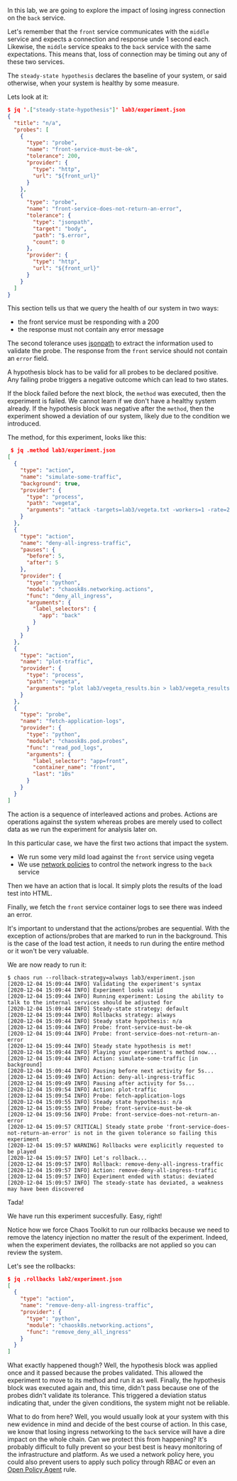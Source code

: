 In this lab, we are going to explore the impact of losing ingress connection on
the `back` service.

Let's remember that the `front` service communicates with the `middle`
service and expects a connection and response unde 1 second each. Likewise,
the `middle` service speaks to the `back` service with the same expectations.
This means that, loss of connection may be timing out any of these two services.

The `steady-state hypothesis` declares the baseline of your system, or said
otherwise, when your system is healthy by some measure.

Lets look at it:

```json
$ jq '.["steady-state-hypothesis"]' lab3/experiment.json 
{
  "title": "n/a",
  "probes": [
    {
      "type": "probe",
      "name": "front-service-must-be-ok",
      "tolerance": 200,
      "provider": {
        "type": "http",
        "url": "${front_url}"
      }
    },
    {
      "type": "probe",
      "name": "front-service-does-not-return-an-error",
      "tolerance": {
        "type": "jsonpath",
        "target": "body",
        "path": "$.error",
        "count": 0
      },
      "provider": {
        "type": "http",
        "url": "${front_url}"
      }
    }
  ]
}
```

This section tells us that we query the health of our system in two ways:

* the front service must be responding with a 200
* the response must not contain any error message

The second tolerance uses [jsonpath](https://jsonpath2.readthedocs.io/en/latest/exampleusage.html#syntax)
to extract the information used to validate the probe. The response from
the `front` service should not contain an `error` field.

A hypothesis block has to be valid for all probes to be declared positive.
Any failing probe triggers a negative outcome which can lead to two states.

If the block failed before the next block, the `method` was executed, then
the experiment is failed. We cannot learn if we don't have a healthy system
already. If the hypothesis block was negative after the `method`, then the
experiment showed a deviation of our system, likely due to the condition
we introduced.

The method, for this experiment, looks like this:

```json
 $ jq .method lab3/experiment.json 
[
  {
    "type": "action",
    "name": "simulate-some-traffic",
    "background": true,
    "provider": {
      "type": "process",
      "path": "vegeta",
      "arguments": "attack -targets=lab3/vegeta.txt -workers=1 -rate=2 -timeout=3s -duration=10s -output=lab3/vegeta_results.bin"
    }
  },
  {
    "type": "action",
    "name": "deny-all-ingress-traffic",
    "pauses": {
      "before": 5,
      "after": 5
    },
    "provider": {
      "type": "python",
      "module": "chaosk8s.networking.actions",
      "func": "deny_all_ingress",
      "arguments": {
        "label_selectors": {
          "app": "back"
        }
      }
    }
  },
  {
    "type": "action",
    "name": "plot-traffic",
    "provider": {
      "type": "process",
      "path": "vegeta",
      "arguments": "plot lab3/vegeta_results.bin > lab3/vegeta_results.html"
    }
  },
  {
    "type": "probe",
    "name": "fetch-application-logs",
    "provider": {
      "type": "python",
      "module": "chaosk8s.pod.probes",
      "func": "read_pod_logs",
      "arguments": {
        "label_selector": "app=front",
        "container_name": "front",
        "last": "10s"
      }
    }
  }
]
```

The action is a sequence of interleaved actions and probes. Actions are
operations against the system whereas probes are merely used to collect data as
we run the experiment for analysis later on.

In this particular case, we have the first two actions that impact the system.

* We run some very mild load against the `front` service using vegeta
* We use [network policies](https://kubernetes.io/docs/concepts/services-networking/network-policies/)
  to control the network ingress to the `back` service

Then we have an action that is local. It simply plots the results of the
load test into HTML.

Finally, we fetch the `front` service container logs to see there was indeed
an error.

It's important to understand that the actions/probes are sequential. With the
exception of actions/probes that are marked to run in the background. This is
the case of the load test action, it needs to run during the entire method or
it won't be very valuable.

We are now ready to run it:

```console
$ chaos run --rollback-strategy=always lab3/experiment.json 
[2020-12-04 15:09:44 INFO] Validating the experiment's syntax
[2020-12-04 15:09:44 INFO] Experiment looks valid
[2020-12-04 15:09:44 INFO] Running experiment: Losing the ability to talk to the internal services should be adjusted for
[2020-12-04 15:09:44 INFO] Steady-state strategy: default
[2020-12-04 15:09:44 INFO] Rollbacks strategy: always
[2020-12-04 15:09:44 INFO] Steady state hypothesis: n/a
[2020-12-04 15:09:44 INFO] Probe: front-service-must-be-ok
[2020-12-04 15:09:44 INFO] Probe: front-service-does-not-return-an-error
[2020-12-04 15:09:44 INFO] Steady state hypothesis is met!
[2020-12-04 15:09:44 INFO] Playing your experiment's method now...
[2020-12-04 15:09:44 INFO] Action: simulate-some-traffic [in background]
[2020-12-04 15:09:44 INFO] Pausing before next activity for 5s...
[2020-12-04 15:09:49 INFO] Action: deny-all-ingress-traffic
[2020-12-04 15:09:49 INFO] Pausing after activity for 5s...
[2020-12-04 15:09:54 INFO] Action: plot-traffic
[2020-12-04 15:09:54 INFO] Probe: fetch-application-logs
[2020-12-04 15:09:55 INFO] Steady state hypothesis: n/a
[2020-12-04 15:09:55 INFO] Probe: front-service-must-be-ok
[2020-12-04 15:09:56 INFO] Probe: front-service-does-not-return-an-error
[2020-12-04 15:09:57 CRITICAL] Steady state probe 'front-service-does-not-return-an-error' is not in the given tolerance so failing this experiment
[2020-12-04 15:09:57 WARNING] Rollbacks were explicitly requested to be played
[2020-12-04 15:09:57 INFO] Let's rollback...
[2020-12-04 15:09:57 INFO] Rollback: remove-deny-all-ingress-traffic
[2020-12-04 15:09:57 INFO] Action: remove-deny-all-ingress-traffic
[2020-12-04 15:09:57 INFO] Experiment ended with status: deviated
[2020-12-04 15:09:57 INFO] The steady-state has deviated, a weakness may have been discovered
```

Tada!

We have run this experiment succesfully. Easy, right!

Notice how we force Chaos Toolkit to run our rollbacks because we need to
remove the latency injection no matter the result of the experiment. Indeed,
when the experiment deviates, the rollbacks are not applied so you can
review the system.

Let's see the rollbacks:

```json
$ jq .rollbacks lab2/experiment.json 
[
  {
    "type": "action",
    "name": "remove-deny-all-ingress-traffic",
    "provider": {
      "type": "python",
      "module": "chaosk8s.networking.actions",
      "func": "remove_deny_all_ingress"
    }
  }
]
```

What exactly happened though? Well, the hypothesis block was applied once and
it passed because the probes validated. This allowed the experiment to move
to its method and run it as well. Finally, the hypothesis block was executed
again and, this time, didn't pass because one of the probes didn't validate
its tolerance. This triggered a deviation status indicating that, under the
given conditions, the system might not be reliable.

What to do from here? Well, you would usually look at your system with this
new evidence in mind and decide of the best course of action. In this case,
we know that losing ingress networking to the `back` service will have a dire
impact on the whole chain. Can we protect this from happening? It's probably
difficult to fully prevent so your best best is heavy monitoring of the
infrastructure and platform. As we used a network policy here, you could also
prevent users to apply such policy through RBAC or even an
[Open Policy Agent](https://www.openpolicyagent.org/) rule.